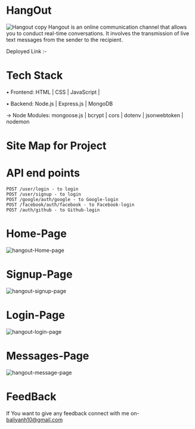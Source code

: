 # HangOut
![Hangout copy](https://user-images.githubusercontent.com/40212890/229306231-b4cd8962-c364-42a2-acfe-3ff0eb0e00da.jpg)
Hangout is an online communication channel that allows you to conduct real-time conversations. It involves the transmission of live text messages from the sender to the recipient.


Deployed Link :- 



# Tech Stack

• Frontend: HTML | CSS | JavaScript |

• Backend: Node.js | Express.js | MongoDB

→ Node Modules: mongoose.js | bcrypt | cors | dotenv | jsonwebtoken | nodemon

# Site Map for Project


# API end points
```POST /users/register - to register
POST /user/login - to login
POST /user/signup - to login
POST /google/auth/google - to Google-login
POST /facebook/auth/facebook - to Facebook-login
POST /auth/github - to Github-login
```

# Home-Page
![hangout-Home-page](https://user-images.githubusercontent.com/65457075/229265649-7e2493ab-918b-4fc9-a576-dcfc2213b3a0.PNG)


# Signup-Page
![hangout-signup-page](https://user-images.githubusercontent.com/65457075/229265665-d022e355-721b-414d-b830-a9a065689a6c.PNG)


# Login-Page
![hangout-login-page](https://user-images.githubusercontent.com/65457075/229265704-7604c883-e6b6-46ec-8cc8-a6143a77ed9e.PNG)

# Messages-Page
![hangout-message-page](https://user-images.githubusercontent.com/65457075/229265710-fa0b6b82-2d35-48b1-930e-feafac2f4b12.PNG)

# FeedBack
If You want to give any feedback connect with me on- baliyanh10@gmail.com
